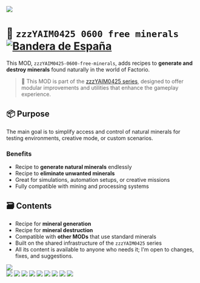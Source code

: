 ![](https://raw.githubusercontent.com/yaim0425/zzzYAIM0425-0600-free-minerals/main/thumbnail.png)

# 🧱 `zzzYAIM0425 0600 free minerals` [![Bandera de España](https://flagcdn.com/20x15/es.png)](https://github.com/yaim0425/zzzYAIM0425-0600-free-minerals/blob/main/Doc/README.md)

This MOD, `zzzYAIM0425-0600-free-minerals`, adds recipes to **generate and destroy minerals** found naturally in the world of Factorio.

> 🧩 This MOD is part of the [zzzYAIM0425 series](https://github.com/yaim0425), designed to offer modular improvements and utilities that enhance the gameplay experience.

## 📦 Purpose

The main goal is to simplify access and control of natural minerals for testing environments, creative mode, or custom scenarios.

### Benefits

- Recipe to **generate natural minerals** endlessly  
- Recipe to **eliminate unwanted minerals**  
- Great for simulations, automation setups, or creative missions  
- Fully compatible with mining and processing systems  

## 🗃️ Contents

- Recipe for **mineral generation**  
- Recipe for **mineral destruction**  
- Compatible with **other MODs** that use standard minerals  
- Built on the shared infrastructure of the `zzzYAIM0425` series  
- All its content is available to anyone who needs it; I'm open to changes, fixes, and suggestions.

![](https://raw.githubusercontent.com/yaim0425/zzzYAIM0425-0600-free-minerals/main/Doc/base/Screenshot%20(1).png)  
![](https://raw.githubusercontent.com/yaim0425/zzzYAIM0425-0600-free-minerals/main/Doc/base/Screenshot%20(2).png)
![](https://raw.githubusercontent.com/yaim0425/zzzYAIM0425-0600-free-minerals/main/Doc/base/Screenshot%20(3).png)
![](https://raw.githubusercontent.com/yaim0425/zzzYAIM0425-0600-free-minerals/main/Doc/base/Screenshot%20(4).png)
![](https://raw.githubusercontent.com/yaim0425/zzzYAIM0425-0600-free-minerals/main/Doc/base/Screenshot%20(5).png)
![](https://raw.githubusercontent.com/yaim0425/zzzYAIM0425-0600-free-minerals/main/Doc/base/Screenshot%20(6).png)
![](https://raw.githubusercontent.com/yaim0425/zzzYAIM0425-0600-free-minerals/main/Doc/base/Screenshot%20(7).png)
![](https://raw.githubusercontent.com/yaim0425/zzzYAIM0425-0600-free-minerals/main/Doc/base/Screenshot%20(8).png)
![](https://raw.githubusercontent.com/yaim0425/zzzYAIM0425-0600-free-minerals/main/Doc/base/Screenshot%20(9).png)
![](https://raw.githubusercontent.com/yaim0425/zzzYAIM0425-0600-free-minerals/main/Doc/base/Screenshot%20(10).png)
